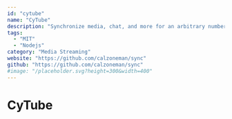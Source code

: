 ```yaml
---
id: "cytube"
name: "CyTube"
description: "Synchronize media, chat, and more for an arbitrary number of channels."
tags:
  - "MIT"
  - "Nodejs"
category: "Media Streaming"
website: "https://github.com/calzoneman/sync"
github: "https://github.com/calzoneman/sync"
#image: "/placeholder.svg?height=300&width=400"
---
```


# CyTube

